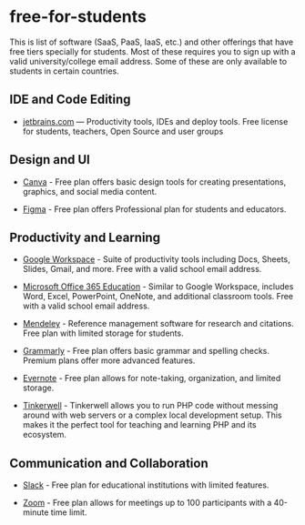 # free-for-students

This is list of software (SaaS, PaaS, IaaS, etc.) and other offerings that have free tiers specially for students. Most of these requires you to sign up with a valid university/college email address. Some of these are only available to students in certain countries.

## IDE and Code Editing

- [jetbrains.com](https://www.jetbrains.com/community/education/#students) — Productivity tools, IDEs and deploy tools. Free license for students, teachers, Open Source and user groups

## Design and UI

- [Canva](https://www.canva.com/) - Free plan offers basic design tools for creating presentations, graphics, and social media content.

- [Figma](https://www.figma.com/education/) - Free plan offers Professional plan for students and educators.

## Productivity and Learning

- [Google Workspace](https://edu.google.com/workspace-for-education/editions/overview/) - Suite of productivity tools including Docs, Sheets, Slides, Gmail, and more. Free with a valid school email address.

- [Microsoft Office 365 Education](https://www.microsoft.com/en-us/education/products/office) - Similar to Google Workspace, includes Word, Excel, PowerPoint, OneNote, and additional classroom tools. Free with a valid school email address.

- [Mendeley](https://www.mendeley.com/) - Reference management software for research and citations. Free plan with limited storage for students.

- [Grammarly](https://www.grammarly.com/) - Free plan offers basic grammar and spelling checks. Premium plans offer more advanced features.

- [Evernote](https://evernote.com/) - Free plan allows for note-taking, organization, and limited storage.

- [Tinkerwell](https://tinkerwell.app/education) - Tinkerwell allows you to run PHP code without messing around with web servers or a complex local development setup. This makes it the perfect tool for teaching and learning PHP and its ecosystem.

## Communication and Collaboration

- [Slack](https://slack.com/) - Free plan for educational institutions with limited features.

- [Zoom](https://zoom.us/) - Free plan allows for meetings up to 100 participants with a 40-minute time limit.
